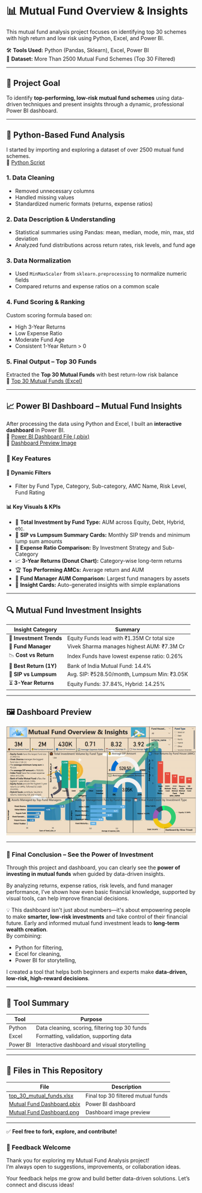 # 📊 Mutual Fund Overview & Insights

This mutual fund analysis project focuses on identifying top 30 schemes with high return and low risk using Python, Excel, and Power BI.

🛠️ **Tools Used:** Python (Pandas, Sklearn), Excel, Power BI  
📁 **Dataset:** More Than 2500 Mutual Fund Schemes (Top 30 Filtered)

---

## 🧠 Project Goal

To identify **top-performing, low-risk mutual fund schemes** using data-driven techniques and present insights through a dynamic, professional Power BI dashboard.

---

## 🐍 Python-Based Fund Analysis

I started by importing and exploring a dataset of over 2500 mutual fund schemes.  
🔗 [Python Script](https://github.com/Mounika-Adabala/Mutual-Fund-Analysis/blob/main/Mutual%20Fund%20Analysis.ipynb)

### 1. Data Cleaning
- Removed unnecessary columns
- Handled missing values
- Standardized numeric formats (returns, expense ratios)

### 2. Data Description & Understanding
- Statistical summaries using Pandas: mean, median, mode, min, max, std deviation
- Analyzed fund distributions across return rates, risk levels, and fund age

### 3. Data Normalization
- Used `MinMaxScaler` from `sklearn.preprocessing` to normalize numeric fields
- Compared returns and expense ratios on a common scale

### 4. Fund Scoring & Ranking
Custom scoring formula based on:
- High 3-Year Returns  
- Low Expense Ratio  
- Moderate Fund Age  
- Consistent 1-Year Return > 0

### 5. Final Output – Top 30 Funds
Extracted the **Top 30 Mutual Funds** with best return-low risk balance  
🔗 [Top 30 Mutual Funds (Excel)](https://github.com/niravtrivedi23/mutual-fund-analysis-Dashboard-Python-PowerBI/blob/main/top_30_mutual_funds.xlsx)

---

## 📈 Power BI Dashboard – Mutual Fund Insights

After processing the data using Python and Excel, I built an **interactive dashboard** in Power BI.  
🔗 [Power BI Dashboard File (.pbix)](https://github.com/Mounika-Adabala/Mutual-Fund-Analysis/blob/main/Mutual%20Fund%20Dashboard.pbix)  
🔗 [Dashboard Preview Image](https://github.com/Mounika-Adabala/Mutual-Fund-Analysis/blob/main/Mutual%20Fund%20Dashboard%20.png)

### 📌 Key Features

#### 📅 Dynamic Filters
- Filter by Fund Type, Category, Sub-category, AMC Name, Risk Level, Fund Rating

#### 📊 Key Visuals & KPIs
- 💼 **Total Investment by Fund Type:** AUM across Equity, Debt, Hybrid, etc.  
- 🔁 **SIP vs Lumpsum Summary Cards:** Monthly SIP trends and minimum lump sum amounts  
- 🧾 **Expense Ratio Comparison:** By Investment Strategy and Sub-Category  
- 📈 **3-Year Returns (Donut Chart):** Category-wise long-term returns  
- 🏆 **Top Performing AMCs:** Average return and AUM  
- 👤 **Fund Manager AUM Comparison:** Largest fund managers by assets  
- 🧠 **Insight Cards:** Auto-generated insights with simple explanations

---

## 🔍 Mutual Fund Investment Insights

| Insight Category | Summary |
|------------------|---------|
| 💼 **Investment Trends** | Equity Funds lead with ₹1.35M Cr total size |
| 👤 **Fund Manager** | Vivek Sharma manages highest AUM: ₹7.3M Cr |
| 📉 **Cost vs Return** | Index Funds have lowest expense ratio: 0.26% |
| 🏦 **Best Return (1Y)** | Bank of India Mutual Fund: 14.4% |
| 🔄 **SIP vs Lumpsum** | Avg. SIP: ₹528.50/month, Lumpsum Min: ₹3.05K |
| ⏳ **3-Year Returns** | Equity Funds: 37.84%, Hybrid: 14.25% |

---

## 🖼️ Dashboard Preview

![Mutual Fund Dashboard Preview](https://github.com/Mounika-Adabala/Mutual-Fund-Analysis/blob/main/Mutual%20Fund%20Dashboard%20.png)

---

### 🧠 Final Conclusion – See the Power of Investment

Through this project and dashboard, you can clearly see the **power of investing in mutual funds** when guided by data-driven insights.

By analyzing returns, expense ratios, risk levels, and fund manager performance, I’ve shown how even basic financial knowledge, supported by visual tools, can help improve financial decisions.

💡 This dashboard isn't just about numbers—it's about empowering people to make **smarter, low-risk investments** and take control of their financial future.
Early and informed mutual fund investment leads to **long-term wealth creation**.  
By combining:
- Python for filtering,
- Excel for cleaning,
- Power BI for storytelling,

I created a tool that helps both beginners and experts make **data-driven, low-risk, high-reward decisions**.

---

## 🔧 Tool Summary

| Tool   | Purpose |
|--------|---------|
| Python | Data cleaning, scoring, filtering top 30 funds |
| Excel  | Formatting, validation, supporting data |
| Power BI | Interactive dashboard and visual storytelling |

---

## 📁 Files in This Repository

| File | Description |
|------|-------------|
| [top_30_mutual_funds.xlsx](https://github.com/niravtrivedi23/mutual-fund-analysis-Dashboard-Python-PowerBI/blob/main/top_30_mutual_funds.xlsx) | Final top 30 filtered mutual funds |
| [Mutual Fund Dashboard.pbix](https://github.com/Mounika-Adabala/Mutual-Fund-Analysis/blob/main/Mutual%20Fund%20Dashboard.pbix) | Power BI dashboard |
| [Mutual Fund Dashboard.png](https://github.com/Mounika-Adabala/Mutual-Fund-Analysis/blob/main/Mutual%20Fund%20Dashboard%20.png) | Dashboard image preview |

---

✅ **Feel free to fork, explore, and contribute!**

### 🙌 Feedback Welcome

Thank you for exploring my Mutual Fund Analysis project!  
I’m always open to suggestions, improvements, or collaboration ideas.


Your feedback helps me grow and build better data-driven solutions. Let’s connect and discuss ideas!
